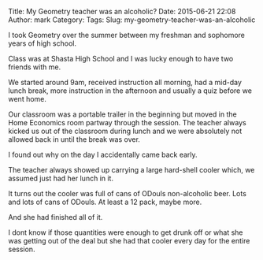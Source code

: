Title: My Geometry teacher was an alcoholic?
Date: 2015-06-21 22:08
Author: mark
Category: 
Tags: 
Slug: my-geometry-teacher-was-an-alcoholic

I took Geometry over the summer between my freshman and sophomore years of high school.

Class was at Shasta High School and I was lucky enough to have two friends with me.

We started around 9am, received instruction all morning, had a mid-day lunch break, more instruction in the afternoon and usually a quiz before we went home.

Our classroom was a portable trailer in the beginning but moved in the Home Economics room partway through the session. The teacher always kicked us out of the classroom during lunch and we were absolutely not allowed back in until the break was over.

I found out why on the day I accidentally came back early.

The teacher always showed up carrying a large hard-shell cooler which, we assumed just had her lunch in it.

It turns out the cooler was full of cans of ODouls non-alcoholic beer. Lots and lots of cans of ODouls. At least a 12 pack, maybe more.

And she had finished all of it.

I dont know if those quantities were enough to get drunk off or what she was getting out of the deal but she had that cooler every day for the entire session.

